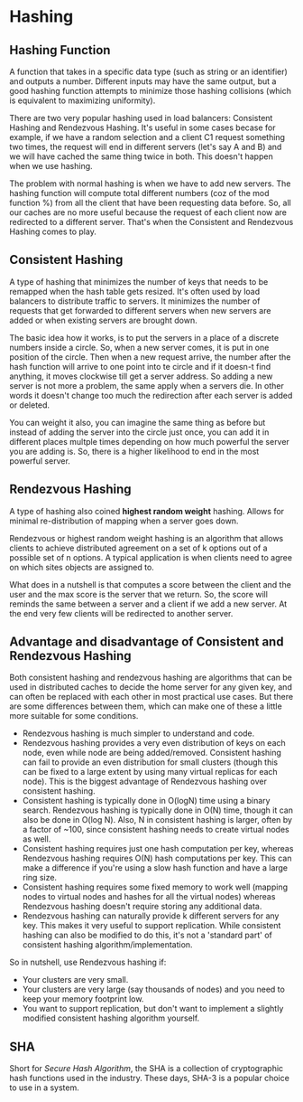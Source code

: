 

# Hashing

## Hashing Function

A function that takes in a specific data type (such as string or an identifier) and outputs a number. Different inputs may have the same output, but a good hashing function attempts to minimize those hashing collisions (which is equivalent to maximizing uniformity).

There are two very popular hashing used in load balancers: Consistent Hashing and Rendezvous Hashing. It's useful in some cases becase for example, if we have a random selection and a client C1 request something two times, the request will end in different servers (let's say A and B) and we will have cached the same thing twice in both. This doesn't happen when we use hashing.

The problem with normal hashing is when we have to add new servers. The hashing function will compute total different numbers (coz of the mod function %) from all the client that have been requesting data before. So, all our caches are no more useful because the request of each client now are redirected to a different server. That's when the Consistent and Rendezvous Hashing comes to play.

## Consistent Hashing

A type of hashing that minimizes the number of keys that needs to be remapped when the hash table gets resized. It's often used by load balancers to distribute traffic to servers. It minimizes the number of requests that get forwarded to different servers when new servers are added or when existing servers are brought down.

The basic idea how it works, is to put the servers in a place of a discrete numbers inside a circle. So, when a new server comes, it is put in one position of the circle. Then when a new request arrive, the number after the hash function will arrive to one point into te circle and if it doesn-t find anything, it moves clockwise till get a server address. So adding a new server is not more a problem, the same apply when a servers die. In other words it doesn't change too much the redirection after each server is added or deleted.

You can weight it also, you can imagine the same thing as before but instead of adding the server into the circle just once, you can add it in different places multple times depending on how much powerful the server you are adding is. So, there is a higher likelihood to end in the most powerful server.

## Rendezvous Hashing

A type of hashing also coined **highest random weight** hashing. Allows for minimal re-distribution of mapping when a server goes down.

Rendezvous or highest random weight hashing is an algorithm that allows clients to achieve distributed agreement on a set of k options out of a possible set of n options. A typical application is when clients need to agree on which sites objects are assigned to.

What does in a nutshell is that computes a score between the client and the user and the max score is the server that we return.
So, the score will reminds the same between a server and a client if we add a new server. At the end very few clients will be redirected to another server.

## Advantage and disadvantage of Consistent and Rendezvous Hashing

Both consistent hashing and rendezvous hashing are algorithms that can be used in distributed caches to decide the home server for any given key, and can often be replaced with each other in most practical use cases. But there are some differences between them, which can make one of these a little more suitable for some conditions.

- Rendezvous hashing is much simpler to understand and code.
- Rendezvous hashing provides a very even distribution of keys on each node, even while node are being added/removed. Consistent hashing can fail to provide an even distribution for small clusters (though this can be fixed to a large extent by using many virtual replicas for each node). This is the biggest advantage of Rendezvous hashing over consistent hashing.
- Consistent hashing is typically done in  O(logN)  time using a binary search. Rendezvous hashing is typically done in  O(N) time, though it can also be done in O(log N). Also,  N  in consistent hashing is larger, often by a factor of ~100, since consistent hashing needs to create virtual nodes as well.
- Consistent hashing requires just one hash computation per key, whereas Rendezvous hashing requires  O(N)  hash computations per key. This can make a difference if you're using a slow hash function and have a large ring size.
- Consistent hashing requires some fixed memory to work well (mapping nodes to virtual nodes and hashes for all the virtual nodes) whereas Rendezvous hashing doesn't require storing any additional data.
- Rendezvous hashing can naturally provide  k  different servers for any key. This makes it very useful to support replication. While consistent hashing can also be modified to do this, it's not a 'standard part' of consistent hashing algorithm/implementation.

So in nutshell, use Rendezvous hashing if:

- Your clusters are very small.
- Your clusters are very large (say thousands of nodes) and you need to keep your memory footprint low.
- You want to support replication, but don't want to implement a slightly modified consistent hashing algorithm yourself.

## SHA

Short for *Secure Hash Algorithm*, the SHA is a collection of cryptographic hash functions used in the industry. These days, SHA-3 is a popular choice to use in a system.